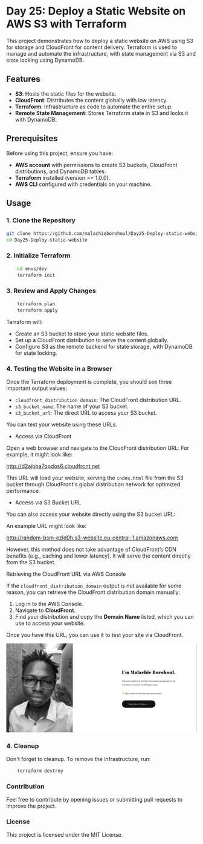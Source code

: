 # Day 25: Deploy a Static Website on AWS S3 with Terraform

This project demonstrates how to deploy a static website on AWS using S3 for storage and CloudFront for content delivery. Terraform is used to manage and automate the infrastructure, with state management via S3 and state locking using DynamoDB.

## Features

- **S3**: Hosts the static files for the website.
- **CloudFront**: Distributes the content globally with low latency.
- **Terraform**: Infrastructure as code to automate the entire setup.
- **Remote State Management**: Stores Terraform state in S3 and locks it with DynamoDB.

## Prerequisites

Before using this project, ensure you have:

- **AWS account** with permissions to create S3 buckets, CloudFront distributions, and DynamoDB tables.
- **Terraform** installed (version >= 1.0.0).
- **AWS CLI** configured with credentials on your machine.

## Usage

### 1. Clone the Repository

```bash
git clone https://github.com/malachieborohoul/Day25-Deploy-static-website
cd Day25-Deploy-static-website
```
### 2. Initialize Terraform
```bash
    cd envs/dev
    terraform init
```

### 3.  Review and Apply Changes
```bash
    terraform plan
    terraform apply
```
Terraform will:

* Create an S3 bucket to store your static website files.
* Set up a CloudFront distribution to serve the content globally.
* Configure S3 as the remote backend for state storage, with DynamoDB for state locking.

### 4. Testing the Website in a Browser

Once the Terraform deployment is complete, you should see three important output values:

- `cloudfront_distribution_domain`: The CloudFront distribution URL.
- `s3_bucket_name`: The name of your S3 bucket.
- `s3_bucket_url`: The direct URL to access your S3 bucket.

You can test your website using these URLs.

* Access via CloudFront

Open a web browser and navigate to the CloudFront distribution URL:
For example, it might look like:

http://d2ajbha7qpdos6.cloudfront.net



This URL will load your website, serving the `index.html` file from the S3 bucket through CloudFront's global distribution network for optimized performance.

* Access via S3 Bucket URL

You can also access your website directly using the S3 bucket URL:

An example URL might look like:

http://random-bsm-ezld0h.s3-website.eu-central-1.amazonaws.com


However, this method does not take advantage of CloudFront’s CDN benefits (e.g., caching and lower latency). It will serve the content directly from the S3 bucket.

Retrieving the CloudFront URL via AWS Console

If the `cloudfront_distribution_domain` output is not available for some reason, you can retrieve the CloudFront distribution domain manually:

1. Log in to the AWS Console.
2. Navigate to **CloudFront**.
3. Find your distribution and copy the **Domain Name** listed, which you can use to access your website.

Once you have this URL, you can use it to test your site via CloudFront.


<img src="/static/assets/capture.png" >


### 4.  Cleanup
Don't forget to cleanup. To remove the infrastructure, run:
```bash
    terraform destroy


```

### Contribution
Feel free to contribute by opening issues or submitting pull requests to improve the project.

### License
This project is licensed under the MIT License.